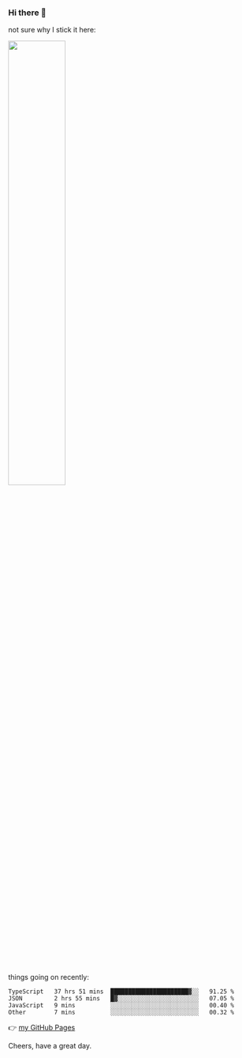 ### Hi there 👋

not sure why I stick it here:

[<img width="48%" src="https://github-readme-stats.vercel.app/api?username=ykzhukian&show_icons=true&theme=dracula">](https://github.com/anuraghazra/github-readme-stats)


things going on recently:

<!--START_SECTION:waka-->

```text
TypeScript   37 hrs 51 mins  ██████████████████████▓░░   91.25 %
JSON         2 hrs 55 mins   █▓░░░░░░░░░░░░░░░░░░░░░░░   07.05 %
JavaScript   9 mins          ░░░░░░░░░░░░░░░░░░░░░░░░░   00.40 %
Other        7 mins          ░░░░░░░░░░░░░░░░░░░░░░░░░   00.32 %
```

<!--END_SECTION:waka-->

👉 [my GitHub Pages](https://ykzhukian.github.io)

Cheers, have a great day.

